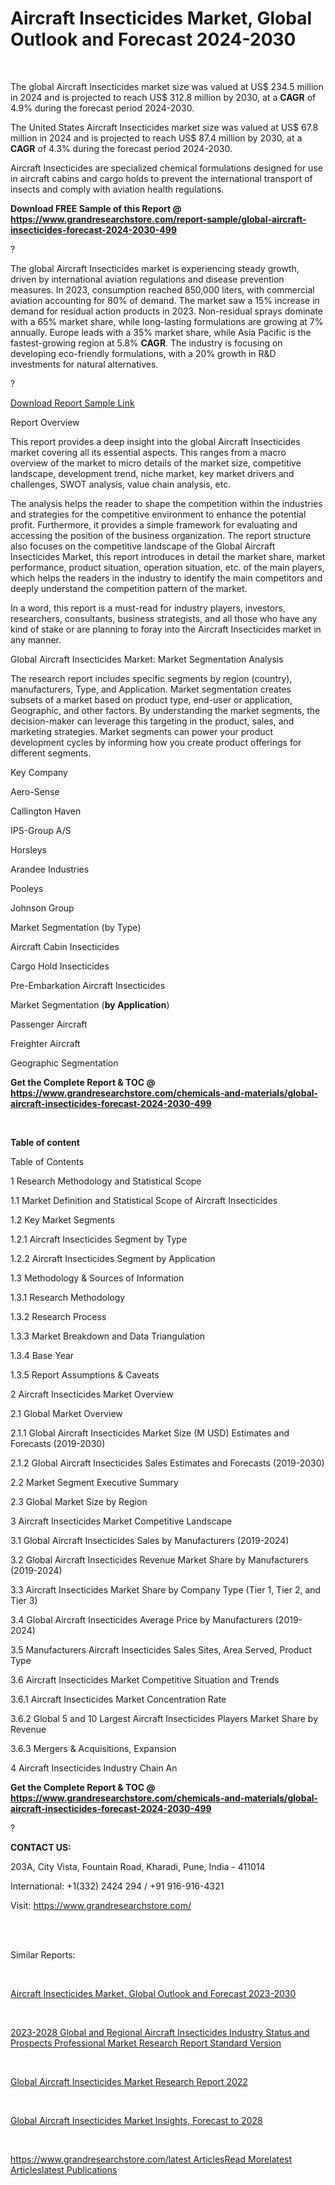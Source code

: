 <h1>Aircraft Insecticides Market, Global Outlook and Forecast 2024-2030</h1><br/><p>The global Aircraft Insecticides market size was valued at US$ 234.5 million in 2024 and is projected to reach US$ 312.8 million by 2030, at a <strong>CAGR</strong> of 4.9% during the forecast period 2024-2030.</p>
 
 
 
 <p>The United States Aircraft Insecticides market size was valued at US$ 67.8 million in 2024 and is projected to reach US$ 87.4 million by 2030, at a <strong>CAGR</strong> of 4.3% during the forecast period 2024-2030.</p>
 
 
 
 <p>Aircraft Insecticides are specialized chemical formulations designed for use in aircraft cabins and cargo holds to prevent the international transport of insects and comply with aviation health regulations.</p>
 
 
 
 <div><b>Download FREE Sample of this Report @ <a href="https://www.grandresearchstore.com/report-sample/global-aircraft-insecticides-forecast-2024-2030-499">https://www.grandresearchstore.com/report-sample/global-aircraft-insecticides-forecast-2024-2030-499</a></b></div>
 
 
 
 <p>? </p>
 
 
 
 <p>The global Aircraft Insecticides market is experiencing steady growth, driven by international aviation regulations and disease prevention measures. In 2023, consumption reached 850,000 liters, with commercial aviation accounting for 80% of demand. The market saw a 15% increase in demand for residual action products in 2023. Non-residual sprays dominate with a 65% market share, while long-lasting formulations are growing at 7% annually. Europe leads with a 35% market share, while Asia Pacific is the fastest-growing region at 5.8% <strong>CAGR</strong>. The industry is focusing on developing eco-friendly formulations, with a 20% growth in R&D investments for natural alternatives.</p>
 
 
 
 <p>? </p>
 
 
 
 <p><a href="https://www.grandresearchstore.com/mr-admin/report-sample/global-aircraft-insecticides-forecast-2024-2030-499">Download Report Sample Link</a></p>
 
 
 
 <p>Report Overview</p>
 
 
 
 <p>This report provides a deep insight into the global Aircraft Insecticides market covering all its essential aspects. This ranges from a macro overview of the market to micro details of the market size, competitive landscape, development trend, niche market, key market drivers and challenges, SWOT analysis, value chain analysis, etc.</p>
 
 
 
 <p>The analysis helps the reader to shape the competition within the industries and strategies for the competitive environment to enhance the potential profit. Furthermore, it provides a simple framework for evaluating and accessing the position of the business organization. The report structure also focuses on the competitive landscape of the Global Aircraft Insecticides Market, this report introduces in detail the market share, market performance, product situation, operation situation, etc. of the main players, which helps the readers in the industry to identify the main competitors and deeply understand the competition pattern of the market.</p>
 
 
 
 <p>In a word, this report is a must-read for industry players, investors, researchers, consultants, business strategists, and all those who have any kind of stake or are planning to foray into the Aircraft Insecticides market in any manner.</p>
 
 
 
 <p>Global Aircraft Insecticides Market: Market Segmentation Analysis</p>
 
 
 
 <p>The research report includes specific segments by region (country), manufacturers, Type, and Application. Market segmentation creates subsets of a market based on product type, end-user or application, Geographic, and other factors. By understanding the market segments, the decision-maker can leverage this targeting in the product, sales, and marketing strategies. Market segments can power your product development cycles by informing how you create product offerings for different segments.</p>
 
 
 
 <p>Key Company</p>
 
 
 
 <p>Aero-Sense</p>
 
 
 
 <p>Callington Haven</p>
 
 
 
 <p>IPS-Group A/S</p>
 
 
 
 <p>Horsleys</p>
 
 
 
 <p>Arandee Industries</p>
 
 
 
 <p>Pooleys</p>
 
 
 
 <p>Johnson Group</p>
 
 
 
 <p>Market Segmentation (by Type)</p>
 
 
 
 <p>Aircraft Cabin Insecticides</p>
 
 
 
 <p>Cargo Hold Insecticides</p>
 
 
 
 <p>Pre-Embarkation Aircraft Insecticides</p>
 
 
 
 <p>Market Segmentation (<strong>by Application</strong>)</p>
 
 
 
 <p>Passenger Aircraft</p>
 
 
 
 <p>Freighter Aircraft</p>
 
 
 
 <p>Geographic Segmentation</p>
 
 
 
 <div><b>Get the Complete Report & TOC @ <a href="https://www.grandresearchstore.com/chemicals-and-materials/global-aircraft-insecticides-forecast-2024-2030-499">https://www.grandresearchstore.com/chemicals-and-materials/global-aircraft-insecticides-forecast-2024-2030-499</a></b></div>
 
 
 
 <p><br />
 
 <b>Table of content</b></p>
 
 
 
 <p>Table of Contents<br />
 
 1 Research Methodology and Statistical Scope<br />
 
 1.1 Market Definition and Statistical Scope of Aircraft Insecticides<br />
 
 1.2 Key Market Segments<br />
 
 1.2.1 Aircraft Insecticides Segment by Type<br />
 
 1.2.2 Aircraft Insecticides Segment by Application<br />
 
 1.3 Methodology & Sources of Information<br />
 
 1.3.1 Research Methodology<br />
 
 1.3.2 Research Process<br />
 
 1.3.3 Market Breakdown and Data Triangulation<br />
 
 1.3.4 Base Year<br />
 
 1.3.5 Report Assumptions & Caveats<br />
 
 2 Aircraft Insecticides Market Overview<br />
 
 2.1 Global Market Overview<br />
 
 2.1.1 Global Aircraft Insecticides Market Size (M USD) Estimates and Forecasts (2019-2030)<br />
 
 2.1.2 Global Aircraft Insecticides Sales Estimates and Forecasts (2019-2030)<br />
 
 2.2 Market Segment Executive Summary<br />
 
 2.3 Global Market Size by Region<br />
 
 3 Aircraft Insecticides Market Competitive Landscape<br />
 
 3.1 Global Aircraft Insecticides Sales by Manufacturers (2019-2024)<br />
 
 3.2 Global Aircraft Insecticides Revenue Market Share by Manufacturers (2019-2024)<br />
 
 3.3 Aircraft Insecticides Market Share by Company Type (Tier 1, Tier 2, and Tier 3)<br />
 
 3.4 Global Aircraft Insecticides Average Price by Manufacturers (2019-2024)<br />
 
 3.5 Manufacturers Aircraft Insecticides Sales Sites, Area Served, Product Type<br />
 
 3.6 Aircraft Insecticides Market Competitive Situation and Trends<br />
 
 3.6.1 Aircraft Insecticides Market Concentration Rate<br />
 
 3.6.2 Global 5 and 10 Largest Aircraft Insecticides Players Market Share by Revenue<br />
 
 3.6.3 Mergers & Acquisitions, Expansion<br />
 
 4 Aircraft Insecticides Industry Chain An</p>
 
 
 
 <div><b>Get the Complete Report & TOC @ <a href="https://www.grandresearchstore.com/chemicals-and-materials/global-aircraft-insecticides-forecast-2024-2030-499">https://www.grandresearchstore.com/chemicals-and-materials/global-aircraft-insecticides-forecast-2024-2030-499</a></b></div>
 
 
 
 <p>? </p>
 
 
 
 <p><b>CONTACT US:</b><br />
 
 203A, City Vista, Fountain Road, Kharadi, Pune, India - 411014<br />
 
 International: +1(332) 2424 294 / +91 916-916-4321<br />
 
 Visit: <a href="https://www.grandresearchstore.com/">https://www.grandresearchstore.com/</a><br />
 
 <br />
 
 <br />
 
 Similar Reports:<br />
 
 <br />
 
 <a href="https://www.grandresearchstore.com/chemicals-and-materials/global-aircraft-insecticides-forecast-2023-2030-71">Aircraft Insecticides Market, Global Outlook and Forecast 2023-2030</a><br />
 
 <br />
 
 <a href="https://www.grandresearchstore.com/chemicals-and-materials/global-regional-aircraft-insecticides-2023-2028-241">2023-2028 Global and Regional Aircraft Insecticides Industry Status and Prospects Professional Market Research Report Standard Version</a><br />
 
 <br />
 
 <a href="https://www.grandresearchstore.com/chemicals-and-materials/global-aircraft-insecticides-2022-948">Global Aircraft Insecticides Market Research Report 2022</a><br />
 
 <br />
 
 <a href="https://www.grandresearchstore.com/chemicals-and-materials/global-aircraft-insecticides-2028-67">Global Aircraft Insecticides Market Insights, Forecast to 2028</a><br />
 
 <br />
 
 <a href="https://gyeongbokgung.com">https://www.grandresearchstore.com/</a><a href="https://hallyeomaritime.com">latest Articles</a><a href="https://jingwansa.com">Read More</a><a href="https://nguoiviet.jp/">latest Articles</a><a href="https://www.intelmarketresearch.com/">latest Publications</a></p>